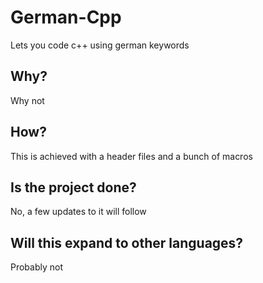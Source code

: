 # German-Cpp
Lets you code c++ using german keywords

## Why?
Why not

## How?
This is achieved with a header files and a bunch of macros

## Is the project done?
No, a few updates to it will follow

## Will this expand to other languages?
Probably not
